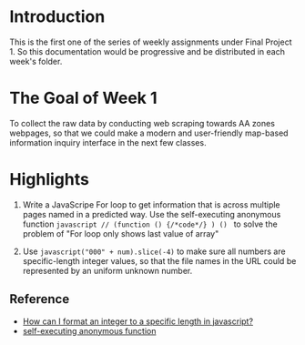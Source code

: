 # Introduction

This is the first one of the series of weekly assignments under Final Project 1. So this documentation would be progressive and be distributed in each week's folder.

# The Goal of Week 1
To collect the raw data by conducting web scraping towards AA zones webpages, so that we could make a modern and user-friendly map-based information inquiry interface in the next few classes.

# Highlights

1. Write a JavaScripe For loop to get information that is across multiple pages named in a predicted way. Use the self-executing anonymous function ```javascript // (function () {/*code*/} ) () ``` to solve the problem of "For loop only shows last value of array" 

2. Use ```javascript("000" + num).slice(-4)``` to make sure all numbers are specific-length integer values, so that the file names in the URL could be represented by an uniform unknown number. 

## Reference
* [How can I format an integer to a specific length in javascript?](https://stackoverflow.com/questions/1127905/how-can-i-format-an-integer-to-a-specific-length-in-javascript)
* [self-executing anonymous function](https://www.cnblogs.com/csuwujing/p/8021913.html)
